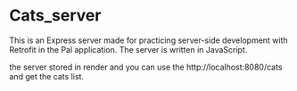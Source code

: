 # Cats_server

This is an Express server made for practicing server-side development with Retrofit in the Pal application. The server is written in JavaScript.

the server stored in render and you can use the http://localhost:8080/cats and get the cats list.
